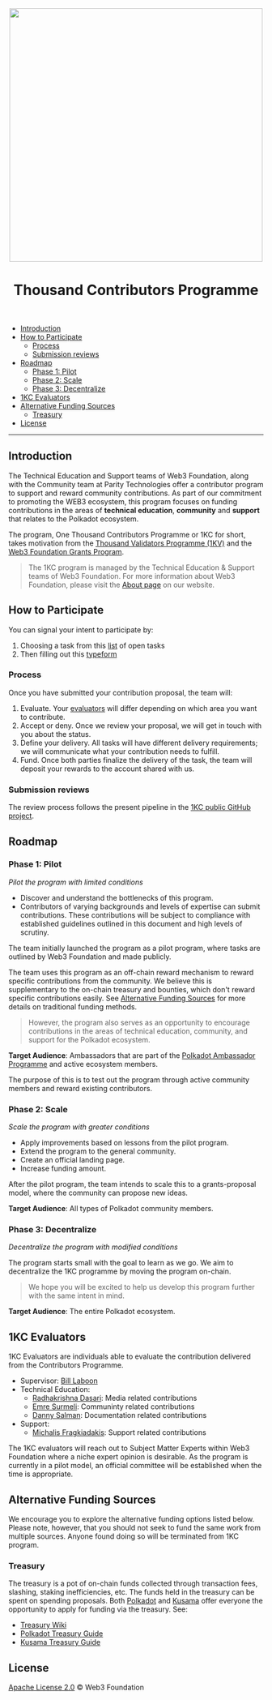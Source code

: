 <div align="center">
<img align="center" src="https://user-images.githubusercontent.com/25497083/152479229-28d8a2d9-3158-4742-aff9-e8860dce11ca.png" width="500">
<h1>Thousand Contributors Programme</h1>
<br>
</div>

- [Introduction](#introduction)
- [How to Participate](#how-to-participate)
  - [Process](#process)
  - [Submission reviews](#submission-reviews)
- [Roadmap](#roadmap)
  - [Phase 1: Pilot](#phase-1-pilot)
  - [Phase 2: Scale](#phase-2-scale)
  - [Phase 3: Decentralize](#phase-3-decentralize)
- [1KC Evaluators](#1kc-evaluators)
- [Alternative Funding Sources](#alternative-funding-sources)
  - [Treasury](#treasury)
- [License](#license)
<!-- /TOC -->
---

## Introduction

The Technical Education and Support teams of Web3 Foundation, along with the Community team 
at Parity Technologies offer a contributor program to support and reward community 
contributions. As part of our commitment to promoting the WEB3 ecosystem, this program focuses on 
funding contributions in the areas of **technical education**, **community** and 
**support** that relates to the Polkadot ecosystem.

The program, One Thousand Contributors Programme or 1KC for short, takes motivation from the 
[Thousand Validators Programme (1KV)](https://github.com/w3f/1k-validators-be) and the 
[Web3 Foundation Grants Program](https://github.com/w3f/Grants-Program).

> The 1KC program is managed by the Technical Education & Support teams of Web3 Foundation.
> For more information about Web3 Foundation, please visit the [About page](https://web3.foundation/about/) 
> on our website.

## How to Participate

You can signal your intent to participate by: 

1. Choosing a task from this [list](https://github.com/orgs/w3f/projects/13) of open tasks
2. Then filling out this [typeform](https://form.typeform.com/to/I9vjnCcI)

### Process

Once you have submitted your contribution proposal, the team will:

1. Evaluate. Your [evaluators](#1kc-evaluators) will differ depending on which area you want to contribute.
2. Accept or deny. Once we review your proposal, we will get in touch with you about the status.
3. Define your delivery. All tasks will have different delivery requirements; we will communicate what your 
contribution needs to fulfill.
4. Fund. Once both parties finalize the delivery of the task, the team will deposit your rewards to the account
shared with us.

### Submission reviews

The review process follows the present pipeline in the [1KC public GitHub project](https://github.com/orgs/w3f/projects/13).

## Roadmap

### Phase 1: Pilot

*Pilot the program with limited conditions*

- Discover and understand the bottlenecks of this program.
- Contributors of varying backgrounds and levels of expertise can submit contributions. These contributions 
will be subject to compliance with established guidelines outlined in this document and high levels of scrutiny.

The team initially launched the program as a pilot program, where tasks are outlined by Web3 Foundation and made 
publicly.

The team uses this program as an off-chain reward mechanism to reward specific contributions from 
the community. We believe this is supplementary to the on-chain treasury and bounties, which don't reward 
specific contributions easily. See [Alternative Funding Sources](#alternative-funding-sources) for more details on 
traditional funding methods.

> However, the program also serves as an opportunity to encourage contributions in the areas of technical 
> education, community, and support for the Polkadot ecosystem.

**Target Audience**: Ambassadors that are part of the [Polkadot 
Ambassador Programme](https://wiki.polkadot.network/docs/ambassadors) and active ecosystem members.

The purpose of this is to test out the program through active community members and reward existing contributors.

### Phase 2: Scale

*Scale the program with greater conditions*

- Apply improvements based on lessons from the pilot program.
- Extend the program to the general community.
- Create an official landing page.
- Increase funding amount.

After the pilot program, the team intends to scale this to a grants-proposal model, where the community can 
propose new ideas. 

**Target Audience**: All types of Polkadot community members.

### Phase 3: Decentralize

*Decentralize the program with modified conditions*

The program starts small with the goal to learn as we go. We aim to decentralize
the 1KC programme by moving the program on-chain. 

> We hope you will be excited to help us develop this program further with the same intent in mind.

**Target Audience**: The entire Polkadot ecosystem.

## 1KC Evaluators

1KC Evaluators are individuals able to evaluate the contribution delivered from the Contributors Programme. 

- Supervisor: [Bill Laboon](https://github.com/laboon)
- Technical Education: 
  - [Radhakrishna Dasari](https://github.com/DrW3RK): Media related contributions 
  - [Emre Surmeli](https://github.com/emresurmeli): Communinty related contributions
  - [Danny Salman](https://github.com/DannyS03): Documentation related contributions
- Support: 
  - [Michalis Fragkiadakis](https://github.com/michalisFr): Support related contributions

The 1KC evaluators will reach out to Subject Matter Experts within Web3 Foundation where a niche expert opinion 
is desirable. As the program is currently in a pilot model, an official committee will be established when the 
time is appropriate.
 
## Alternative Funding Sources
 
We encourage you to explore the alternative funding options listed below. Please note, however, that you should 
not seek to fund the same work from multiple sources. Anyone found doing so will be terminated from 1KC program.

### Treasury

The treasury is a pot of on-chain funds collected through transaction fees, slashing, staking inefficiencies, etc. 
The funds held in the treasury can be spent on spending proposals. Both [Polkadot](https://polkadot.network/) and 
[Kusama](https://kusama.network/) offer everyone the opportunity to apply for funding via the treasury. 
See:

- [Treasury Wiki](https://wiki.polkadot.network/docs/en/learn-treasury)
- [Polkadot Treasury Guide](https://docs.google.com/document/d/1IZykdp2cyQavcRyZd_dgNj5DcgxgZR6kAqGdcNARu1w)
- [Kusama Treasury Guide](https://docs.google.com/document/d/1p3UQUjph5t8TVaWnTkfrI5mE-BABnM9Xvtuhdlhl6JE)

## License

[Apache License 2.0](LICENSE) © Web3 Foundation
